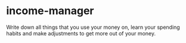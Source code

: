 # income-manager
Write down all things that you use your money on, learn your spending habits and make adjustments to get more out of your money.
